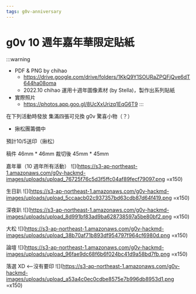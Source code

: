 ```yaml
---
tags: g0v-anniversary
---
```

# g0v 10 週年嘉年華限定貼紙

:::warning
- PDF & PNG by chihao
    - https://drive.google.com/drive/folders/1KkQ9Y1SOURaZPQFjQve6dT644ha08oma
    - 2022.10 chihao 運用十週年圖像素材 (by Stella)，製作出系列貼紙
- 實際照片
    - https://photos.app.goo.gl/8UcXxUrizq1EqG6T9
:::

在下列活動時發放
集滿四張可兑換 g0v 驚喜小物（？）
- 揪松團籌備中

預計10/5送印（揪松）

稿件 46mm * 46mm
裁切後 45mm * 45mm

嘉年華（10 週年所有活動）
![](https://s3-ap-northeast-1.amazonaws.com/g0v-hackmd-images/uploads/upload_76725f76c5d3f5ffc04af89fecf79097.png =x150)

生日趴
![](https://s3-ap-northeast-1.amazonaws.com/g0v-hackmd-images/uploads/upload_5ccaacb02c937357bd63cdb87d64f419.png =x150) 

深夜趴
![](https://s3-ap-northeast-1.amazonaws.com/g0v-hackmd-images/uploads/upload_8d991bf83ad9ba628738597a5be80bf2.png =x150) 

大松
![](https://s3-ap-northeast-1.amazonaws.com/g0v-hackmd-images/uploads/upload_38b70af71b893df954797f964cf6980d.png =x150)

論壇
![](https://s3-ap-northeast-1.amazonaws.com/g0v-hackmd-images/uploads/upload_96fae9dc68f6b6f024bc41d9a58bd7fb.png =x150)

落選 XD <--沒有要印
![](https://s3-ap-northeast-1.amazonaws.com/g0v-hackmd-images/uploads/upload_a53a4c0ec0cdbe8575e7b996db8953d1.png =x150) 
